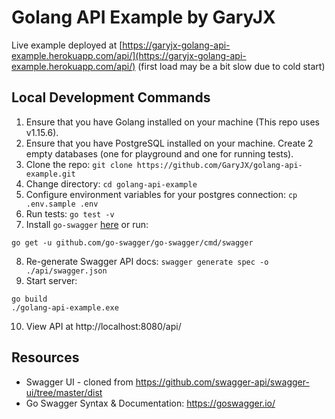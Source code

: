# Golang API Example by GaryJX

Live example deployed at [https://garyjx-golang-api-example.herokuapp.com/api/](https://garyjx-golang-api-example.herokuapp.com/api/) (first load may be a bit slow due to cold start)

## Local Development Commands

1. Ensure that you have Golang installed on your machine (This repo uses v1.15.6).
2. Ensure that you have PostgreSQL installed on your machine. Create 2 empty databases (one for playground and one for running tests).
3. Clone the repo: `git clone https://github.com/GaryJX/golang-api-example.git`
4. Change directory: `cd golang-api-example`
5. Configure environment variables for your postgres connection: `cp .env.sample .env`
6. Run tests: `go test -v`
7. Install `go-swagger` [here](https://goswagger.io/install.html) or run:

```
go get -u github.com/go-swagger/go-swagger/cmd/swagger
```

8. Re-generate Swagger API docs: `swagger generate spec -o ./api/swagger.json`
9. Start server:

```
go build
./golang-api-example.exe
```

10. View API at http://localhost:8080/api/

## Resources

- Swagger UI - cloned from https://github.com/swagger-api/swagger-ui/tree/master/dist
- Go Swagger Syntax & Documentation: https://goswagger.io/
